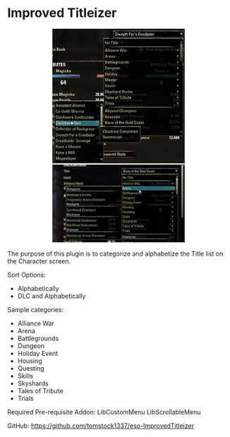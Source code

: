 # Improved Titleizer

<center><img src="preview.png" alt="Screenshot" width=300px/></center>
<center><img src="preview2.png" alt="Screenshot" width=300px/></center>

The purpose of this plugin is to categorize and alphabetize the Title list on the Character screen.

Sort Options:
- Alphabetically
- DLC and Alphabetically

Sample categories:
- Alliance War
- Arena
- Battlegrounds
- Dungeon
- Holiday Event
- Housing
- Questing
- Skills
- Skyshards
- Tales of Tribute
- Trials

Required Pre-requisite Addon:
LibCustomMenu
LibScrollableMenu

GitHub: https://github.com/tomstock1337/eso-ImprovedTitleizer